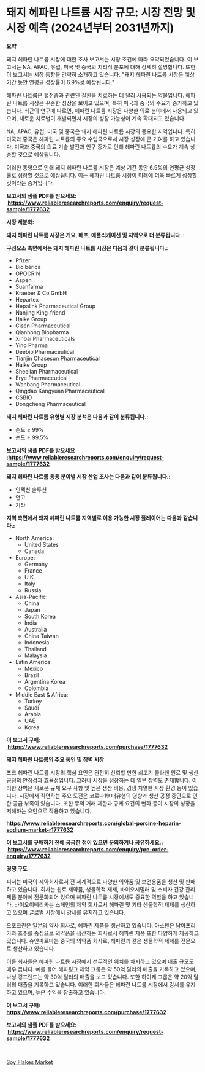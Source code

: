 <p><h1>돼지 헤파린 나트륨 시장 규모: 시장 전망 및 시장 예측 (2024년부터 2031년까지)</h1></p><p><strong>요약</strong></p>
<p><p>돼지 헤파린 나트륨 시장에 대한 조사 보고서는 시장 조건에 따라 요약되었습니다. 이 보고서는 NA, APAC, 유럽, 미국 및 중국의 지리적 분포에 대해 상세히 설명합니다. 또한 이 보고서는 시장 동향을 간략히 소개하고 있습니다. "돼지 헤파린 나트륨 시장은 예상 기간 동안 연평균 성장률이 6.9%로 예상됩니다."</p><p>헤파린 나트륨은 혈전증과 관련된 질환을 치료하는 데 널리 사용되는 약물입니다. 헤파린 나트륨 시장은 꾸준한 성장을 보이고 있으며, 특히 미국과 중국의 수요가 증가하고 있습니다. 최근의 연구에 따르면, 헤파린 나트륨 시장은 다양한 의료 분야에서 사용되고 있으며, 새로운 치료법이 개발되면서 시장의 성장 가능성이 계속 확대되고 있습니다.</p><p>NA, APAC, 유럽, 미국 및 중국은 돼지 헤파린 나트륨 시장의 중요한 지역입니다. 특히 미국과 중국은 헤파린 나트륨의 주요 수입국으로서 시장 성장에 큰 기여를 하고 있습니다. 미국과 중국의 의료 기술 발전과 인구 증가로 인해 헤파린 나트륨의 수요가 계속 상승할 것으로 예상됩니다.</p><p>이러한 동향으로 인해 돼지 헤파린 나트륨 시장은 예상 기간 동안 6.9%의 연평균 성장률로 성장할 것으로 예상됩니다. 이는 헤파린 나트륨 시장이 미래에 더욱 빠르게 성장할 것이라는 증거입니다.</p></p>
<p><strong>보고서의 샘플 PDF를 받으세요: &nbsp;<a href="https://www.reliableresearchreports.com/enquiry/request-sample/1777632">https://www.reliableresearchreports.com/enquiry/request-sample/1777632</a></strong></p>
<p><strong>시장 세분화:</strong></p>
<p><strong> 돼지 헤파린 나트륨 시장은 개요, 배포, 애플리케이션 및 지역으로 더 분류됩니다. :</strong></p>
<p><strong>구성요소 측면에서는 돼지 헤파린 나트륨 시장은 다음과 같이 분류됩니다.:</strong></p>
<p><ul><li>Pfizer</li><li>Bioibérica</li><li>OPOCRIN</li><li>Aspen</li><li>Suanfarma</li><li>Kraeber & Co GmbH</li><li>Hepartex</li><li>Hepalink Pharmaceutical Group</li><li>Nanjing King-friend</li><li>Haike Group</li><li>Cisen Pharmaceutical</li><li>Qianhong Biopharma</li><li>Xinbai Pharmaceuticals</li><li>Yino Pharma</li><li>Deebio Pharmaceutical</li><li>Tianjin Chasesun Pharmaceutical</li><li>Haike Group</li><li>Sheelian Pharmaceutical</li><li>Erye Pharmaceutical</li><li>Wanbang Pharmaceutical</li><li>Qingdao Kangyuan Pharmaceutical</li><li>CSBIO</li><li>Dongcheng Pharmaceutical</li></ul></p>
<p><strong> 돼지 헤파린 나트륨 유형별 시장 분석은 다음과 같이 분류됩니다.:</strong></p>
<p><ul><li>순도 ≥ 99%</li><li>순도 ≥ 99.5%</li></ul></p>
<p><strong>보고서의 샘플 PDF를 받으세요 :<a href="https://www.reliableresearchreports.com/enquiry/request-sample/1777632">https://www.reliableresearchreports.com/enquiry/request-sample/1777632</a></strong></p>
<p><strong> 돼지 헤파린 나트륨 응용 분야별 시장 산업 조사는 다음과 같이 분류됩니다.:</strong></p>
<p><ul><li>인젝션 솔루션</li><li>연고</li><li>기타</li></ul></p>
<p><strong>지역 측면에서 돼지 헤파린 나트륨 지역별로 이용 가능한 시장 플레이어는 다음과 같습니다.:</strong></p>
<p><ul>
    <li>
        North America:
        <ul>
            <li>United States</li>
            <li>Canada</li>
        </ul>
    </li>
    <li>
        Europe:
        <ul>
            <li>Germany</li>
            <li>France</li>
            <li>U.K.</li>
            <li>Italy</li>
            <li>Russia</li>
        </ul>
    </li>
    <li>
        Asia-Pacific:
        <ul>
            <li>China</li>
            <li>Japan</li>
            <li>South Korea</li>
            <li>India</li>
            <li>Australia</li>
            <li>China Taiwan</li>
            <li>Indonesia</li>
            <li>Thailand</li>
            <li>Malaysia</li>
        </ul>
    </li>
    <li>
        Latin America:
        <ul>
            <li>Mexico</li>
            <li>Brazil</li>
            <li>Argentina Korea</li>
            <li>Colombia</li>
        </ul>
    </li>
    <li>
        Middle East & Africa:
        <ul>
            <li>Turkey</li>
            <li>Saudi</li>
            <li>Arabia</li>
            <li>UAE</li>
            <li>Korea</li>
        </ul>
    </li>
    </ul></p>
<p><strong>이 보고서 구매: &nbsp;<a href="https://www.reliableresearchreports.com/purchase/1777632">https://www.reliableresearchreports.com/purchase/1777632</a></strong></p>
<p><strong>돼지 헤파린 나트륨의 주요 동인 및 장벽 시장</strong></p>
<p><p>포크 헤파린 나트륨 시장의 핵심 요인은 완전히 신뢰할 만한 쇠고기 콜라겐 원료 및 생산 공정의 안정성과 효율성입니다. 그러나 시장을 성장하는 데 일부 장벽도 존재합니다. 이러한 장벽은 새로운 규제 요구 사항 및 높은 생산 비용, 경쟁 치열한 시장 환경 등이 있습니다. 시장에서 직면하는 주요 도전은 코로나19 대유행의 영향과 생산 공정 중단으로 인한 공급 부족이 있습니다. 또한 무역 거래 제한과 규제 요건의 변화 등이 시장의 성장을 저해하는 요인으로 작용하고 있습니다.</p></p>
<p><strong><a href="https://www.reliableresearchreports.com/global-porcine-heparin-sodium-market-r1777632">https://www.reliableresearchreports.com/global-porcine-heparin-sodium-market-r1777632</a></strong></p>
<p><strong>이 보고서를 구매하기 전에 궁금한 점이 있으면 문의하거나 공유하세요.: &nbsp;<a href="https://www.reliableresearchreports.com/enquiry/pre-order-enquiry/1777632">https://www.reliableresearchreports.com/enquiry/pre-order-enquiry/1777632</a></strong></p>
<p><strong>경쟁 구도</strong></p>
<p><p>피저는 미국의 제약회사로서 전 세계적으로 다양한 의약품 및 보건용품을 생산 및 판매하고 있습니다. 회사는 원료 제약품, 생물학적 제제, 바이오시밀러 및 소비자 건강 관리 제품 분야에 전문화되어 있으며 헤파린 나트륨 시장에서도 중요한 역할을 하고 있습니다. 바이오이베리카는 스페인의 제약 회사로서 헤파린 및 기타 생물학적 제제를 생산하고 있으며 글로벌 시장에서 강세를 유지하고 있습니다. </p><p>오포크린은 일본의 약사 회사로, 헤파린 제품을 생산하고 있습니다. 아스펜은 남아프리카와 호주를 중심으로 의약품을 생산하는 회사로서 헤파린 제품 또한 다양하게 제공하고 있습니다. 슈안파르마는 중국의 의약품 회사로, 헤파린과 같은 생물학적 제제를 전문으로 생산하고 있습니다.</p><p>이들 회사들은 헤파린 나트륨 시장에서 선두적인 위치를 차지하고 있으며 매출 규모도 매우 큽니다. 예를 들어 헤파링크 제약 그룹은 약 50억 달러의 매출을 기록하고 있으며, 나닝 킹프렌드는 약 30억 달러의 매출을 보고 있습니다. 또한 하이케 그룹은 약 20억 달러의 매출을 기록하고 있습니다. 이러한 회사들은 헤파린 나트륨 시장에서 강세를 유지하고 있으며, 높은 수익을 창출하고 있습니다.</p></p>
<p><strong>이 보고서 구매: &nbsp; <a href="https://www.reliableresearchreports.com/purchase/1777632">https://www.reliableresearchreports.com/purchase/1777632</a></strong></p>
<p><strong>보고서의 샘플 PDF를 받으세요: &nbsp;<a href="https://www.reliableresearchreports.com/enquiry/request-sample/1777632">https://www.reliableresearchreports.com/enquiry/request-sample/1777632</a></strong><strong></strong></p>
<p>&nbsp;</p>
<p><p><a href="https://eight-handstand-8fb.notion.site/Soy-Flakes-Market-Comprehensive-Assessment-by-Type-Application-and-Geography-b0f6cf05f0de4e9789f7b3bcb41df07e">Soy Flakes Market</a></p></p>